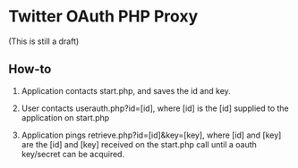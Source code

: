 Twitter OAuth PHP Proxy
===

(This is still a draft)

How-to
---

1. Application contacts start.php, and saves the id and key.

2. User contacts userauth.php?id=[id], where [id] is the [id] supplied to the application on start.php

3. Application pings retrieve.php?id=[id]&key=[key], where [id] and [key] are the [id] and [key] received on the start.php call until a oauth key/secret can be acquired.
